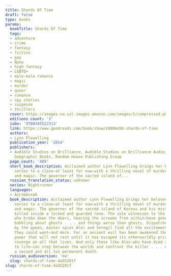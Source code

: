 ```yaml
---
title: Shards Of Time
draft: false
type: books
params:
  bookTitle: Shards Of Time
  tags:
  - adventure
  - crime
  - fantasy
  - fiction
  - gay
  - None
  - high fantasy
  - LGBTQ+
  - male-male romance
  - magic
  - murder
  - queer
  - romance
  - spy stories
  - suspense
  - thrillers
  cover: https://images-na.ssl-images-amazon.com/images/S/compressed.photo.goodreads.com/books/1377657570i/18006456.jpg
  editions count: '3'
  isbn: '9780345522313'
  link: https://www.goodreads.com/book/show/18006456-shards-of-time
  authors:
  - Lynn Flewelling
  publication_year: '2014'
  publishers:
  - Audible Studios on Brilliance, Audible Studios on Brilliance Audio, Del Rey, National
    Geographic Books, Random House Publishing Group
  page_count: '409'
  short_book_description: Acclaimed author Lynn Flewelling brings her beloved Nightrunners
    series to a close—at least for now—with a thrilling novel of murder, mystery,
    and magic. The governor of the sacred island of...
  russian_translation_status: unknown
  series: Nightrunner
  languages:
  - Английский
  book_description: Acclaimed author Lynn Flewelling brings her beloved Nightrunners
    series to a close—at least for now—with a thrilling novel of murder, mystery,
    and magic. The governor of the sacred island of Korous and his mistress have been
    killed inside a locked and guarded room. The sole witnesses to the crime—guards
    who broke down the doors, hearing the screams from within—have gone mad with terror,
    babbling about ghosts . . . and things worse than ghosts. Dispatched to Korous
    by the queen, master spies Alec and Seregil find all the excitement and danger
    they could want—and more. For an ancient evil has been awakened there, a great
    power that will not rest until it has escaped its otherworldly prison and taken
    revenge on all that lives. And only those like Alec—who have died and returned
    to life—can step between the worlds and confront the killer . . . even if it means
    a second and all too permanent death.
  russian_audioversion: 'no'
  slug: shards-of-time-4a55201f
slug: shards-of-time-4a55201f
---
```

